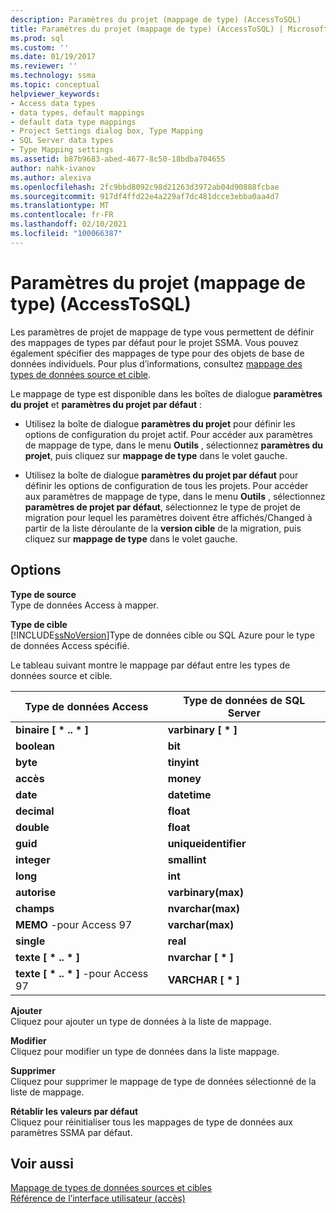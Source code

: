```yaml
---
description: Paramètres du projet (mappage de type) (AccessToSQL)
title: Paramètres du projet (mappage de type) (AccessToSQL) | Microsoft Docs
ms.prod: sql
ms.custom: ''
ms.date: 01/19/2017
ms.reviewer: ''
ms.technology: ssma
ms.topic: conceptual
helpviewer_keywords:
- Access data types
- data types, default mappings
- default data type mappings
- Project Settings dialog box, Type Mapping
- SQL Server data types
- Type Mapping settings
ms.assetid: b87b9683-abed-4677-8c50-18bdba704655
author: nahk-ivanov
ms.author: alexiva
ms.openlocfilehash: 2fc9bbd8092c98d21263d3972ab04d90888fcbae
ms.sourcegitcommit: 917df4ffd22e4a229af7dc481dcce3ebba0aa4d7
ms.translationtype: MT
ms.contentlocale: fr-FR
ms.lasthandoff: 02/10/2021
ms.locfileid: "100066387"
---
```

# <a name="project-settings-type-mapping-accesstosql"></a>Paramètres du projet (mappage de type) (AccessToSQL)
Les paramètres de projet de mappage de type vous permettent de définir des mappages de types par défaut pour le projet SSMA. Vous pouvez également spécifier des mappages de type pour des objets de base de données individuels. Pour plus d’informations, consultez [mappage des types de données source et cible](mapping-source-and-target-data-types-accesstosql.md).  
  
Le mappage de type est disponible dans les boîtes de dialogue **paramètres du projet** et **paramètres du projet par défaut** :  
  
-   Utilisez la boîte de dialogue **paramètres du projet** pour définir les options de configuration du projet actif. Pour accéder aux paramètres de mappage de type, dans le menu **Outils** , sélectionnez **paramètres du projet**, puis cliquez sur **mappage de type** dans le volet gauche.  
  
-   Utilisez la boîte de dialogue **paramètres du projet par défaut** pour définir les options de configuration de tous les projets. Pour accéder aux paramètres de mappage de type, dans le menu **Outils** , sélectionnez **paramètres de projet par défaut**, sélectionnez le type de projet de migration pour lequel les paramètres doivent être affichés/Changed à partir de la liste déroulante de la **version cible** de la migration, puis cliquez sur **mappage de type** dans le volet gauche.  
  
## <a name="options"></a>Options  
**Type de source**  
Type de données Access à mapper.  
  
**Type de cible**  
[!INCLUDE[ssNoVersion](../../includes/ssnoversion-md.md)]Type de données cible ou SQL Azure pour le type de données Access spécifié.  
  
Le tableau suivant montre le mappage par défaut entre les types de données source et cible.  
  
|Type de données Access|Type de données de SQL Server|  
|--------------------|------------------------|  
|**binaire [ \* .. \* ]**|**varbinary [ \* ]**|  
|**boolean**|**bit**|  
|**byte**|**tinyint**|  
|**accès**|**money**|  
|**date**|**datetime**|  
|**decimal**|**float**|  
|**double**|**float**|  
|**guid**|**uniqueidentifier**|  
|**integer**|**smallint**|  
|**long**|**int**|  
|**autorise**|**varbinary(max)**|  
|**champs**|**nvarchar(max)**|  
|**MEMO** -pour Access 97|**varchar(max)**|  
|**single**|**real**|  
|**texte [ \* .. \* ]**|**nvarchar [ \* ]**|  
|**texte [ \* .. \* ]** -pour Access 97|**VARCHAR [ \* ]**|  
  
**Ajouter**  
Cliquez pour ajouter un type de données à la liste de mappage.  
  
**Modifier**  
Cliquez pour modifier un type de données dans la liste mappage.  
  
**Supprimer**  
Cliquez pour supprimer le mappage de type de données sélectionné de la liste de mappage.  
  
**Rétablir les valeurs par défaut**  
Cliquez pour réinitialiser tous les mappages de type de données aux paramètres SSMA par défaut.  
  
## <a name="see-also"></a>Voir aussi  
[Mappage de types de données sources et cibles](mapping-source-and-target-data-types-accesstosql.md)  
[Référence de l’interface utilisateur (accès)](./user-interface-reference-accesstosql.md)  
